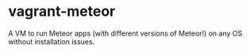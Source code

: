 vagrant-meteor
==============

A VM to run Meteor apps (with different versions of Meteor!) on any OS without installation issues.
